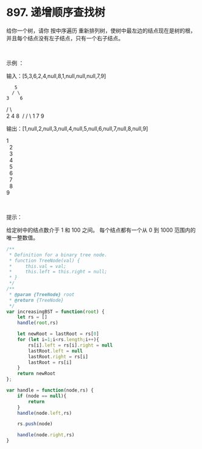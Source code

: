 # 897. 递增顺序查找树
给你一个树，请你 按中序遍历 重新排列树，使树中最左边的结点现在是树的根，并且每个结点没有左子结点，只有一个右子结点。

 

示例 ：

输入：[5,3,6,2,4,null,8,1,null,null,null,7,9]

       5
      / \
    3    6
   / \    \
  2   4    8
 /        / \ 
1        7   9

输出：[1,null,2,null,3,null,4,null,5,null,6,null,7,null,8,null,9]

 1
  \
   2
    \
     3
      \
       4
        \
         5
          \
           6
            \
             7
              \
               8
                \
                 9  

 

提示：

给定树中的结点数介于 1 和 100 之间。
每个结点都有一个从 0 到 1000 范围内的唯一整数值。
```js
/**
 * Definition for a binary tree node.
 * function TreeNode(val) {
 *     this.val = val;
 *     this.left = this.right = null;
 * }
 */
/**
 * @param {TreeNode} root
 * @return {TreeNode}
 */
var increasingBST = function(root) {
    let rs = []
    handle(root,rs)

    let newRoot = lastRoot = rs[0]
    for (let i=1;i<rs.length;i++){
        rs[i].left = rs[i].right = null
        lastRoot.left = null
        lastRoot.right = rs[i]
        lastRoot = rs[i]
    }
    return newRoot
};

var handle = function(node,rs) {
    if (node == null){
        return 
    }
    handle(node.left,rs)

    rs.push(node)

    handle(node.right,rs)
}

```